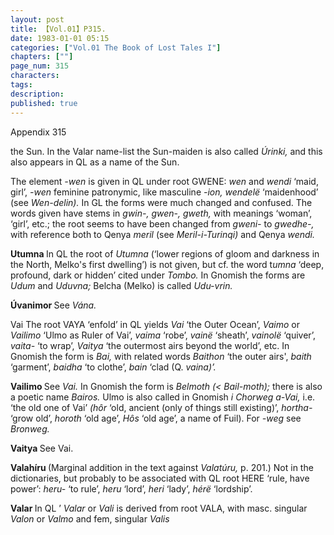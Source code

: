 ```yaml
---
layout: post
title: 【Vol.01】P315.
date: 1983-01-01 05:15
categories: ["Vol.01 The Book of Lost Tales I"]
chapters: [""]
page_num: 315
characters: 
tags: 
description: 
published: true
---
```


<p style="text-indent: 0;">
Appendix 315
</p>

the Sun. In the Valar name-list the Sun-maiden is also called <I>Úrinki, </I>and this also appears in QL as a name of the Sun.

The element <I>-wen </I>is given in QL under root GWENE: <I>wen </I>and <I>wendi </I>‘maid, girl’, <I>-wen </I>feminine patronymic, like masculine <I>-ion, wendelë </I>‘maidenhood’ (see <I>Wen-delin). </I>In GL the forms were much changed and confused. The words given have stems in <I>gwin-, gwen-, gweth, </I>with meanings ‘woman’, ‘girl’, etc.; the root seems to have been changed from <I>gweni- </I>to <I>gwedhe-, </I>with reference both to Qenya <I>meril </I>(see <I>Meril-i-Turinqi) </I>and Qenya <I>wendi.</I>

<B>Utumna   </B>In QL the root of <I>Utumna </I>(‘lower regions of gloom and darkness in the North, Melko's first dwelling’) is not given, but cf. the word t<I>umna </I>‘deep, profound, dark or hidden’ cited under <I>Tombo. </I>In Gnomish the forms are <I>Udum </I>and <I>Uduvna; </I>Belcha (Melko) is called <I>Udu-vrin.</I>

<B>Úvanimor  </B>See <I>Vána.</I>

Vai   The root VAYA ‘enfold’ in QL yields <I>Vai </I>‘the Outer Ocean’, <I>Vaimo </I>or <I>Vailimo </I>‘Ulmo as Ruler of Vai’, <I>vaima </I>‘robe’, <I>vainë </I>‘sheath’, <I>vainolë </I>‘quiver’, <I>vaita- </I>‘to wrap’, <I>Vaitya </I>‘the outermost airs beyond the world’, etc. In Gnomish the form is <I>Bai, </I>with related words <I>Baithon </I>‘the outer airs', <I>baith </I>‘garment’, <I>baidha </I>‘to clothe’, <I>bain </I>‘clad (Q. <I>vaina)’.</I>

<B>Vailimo   </B>See <I>Vai. </I>In Gnomish the form is <I>Belmoth (< Bail-moth); </I>there is also a poetic name <I>Bairos. </I>Ulmo is also called in Gnomish <I>i Chorweg a-Vai, </I>i.e. ‘the old one of Vai’ <I>(hôr </I>‘old, ancient (only of things still existing)’, <I>hortha- </I>‘grow old’, <I>horoth </I>‘old age’, <I>Hôs </I>‘old age’, a name of Fuil). For <I>-weg </I>see <I>Bronweg.</I>

<B>Vaitya   </B>See Vai.

<B>Valahíru   </B>(Marginal addition in the text against <I>Valatúru, </I>p. 201.) Not in the dictionaries, but probably to be associated with QL root HERE ‘rule, have power’: <I>heru- </I>‘to rule’, <I>heru </I>‘lord’, <I>heri </I>‘lady’, <I>hérë </I>‘lordship’.

<B>Valar  </B>In QL ’ <I>Valar </I>or <I>Vali </I>is derived from root VALA, with masc. singular <I>Valon </I>or <I>Valmo </I>and fem, singular <I>Valis</I>

